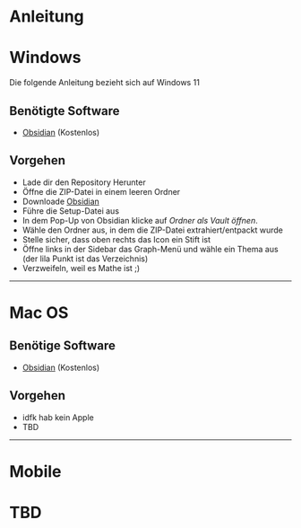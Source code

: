 # Anleitung


# Windows

Die folgende Anleitung bezieht sich auf Windows 11 

## Benötigte Software

- [Obsidian](https://obsidian.md/download) (Kostenlos)

## Vorgehen 

- Lade dir den Repository Herunter 
- Öffne die ZIP-Datei in einem leeren Ordner 
- Downloade [Obsidian](https://obsidian.md/download) 
- Führe die Setup-Datei aus
- In dem Pop-Up von Obsidian klicke auf _Ordner als Vault öffnen_.
- Wähle den Ordner aus, in dem die ZIP-Datei extrahiert/entpackt wurde
- Stelle sicher, dass oben rechts das Icon ein Stift ist
- Öffne links in der Sidebar das Graph-Menü und wähle ein Thema aus (der lila Punkt ist das Verzeichnis)
- Verzweifeln, weil es Mathe ist ;)

---
# Mac OS

## Benötige Software

- [Obsidian](https://obsidian.md/download) (Kostenlos)

## Vorgehen

- idfk hab kein Apple 
- TBD

---
# Mobile

# TBD

